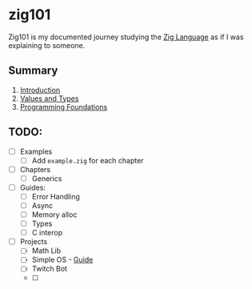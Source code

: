 # zig101
Zig101 is my documented journey studying the [Zig Language](https://ziglang.org/) as if I was explaining to someone.

## Summary
1. [Introduction](./00_introduction/README.md)
2. [Values and Types](./01_values_and_types/README.md)
3. [Programming Foundations](./02_programming_foundations/README.md)

## TODO:
- [ ] Examples
    - [ ] Add `example.zig` for each chapter
- [ ] Chapters
    - [ ] Generics
- [ ] Guides:
    - [ ] Error Handling
    - [ ] Async
    - [ ] Memory alloc
    - [ ] Types
    - [ ] C interop
- [ ] Projects
    - [ ] Math Lib
    - [ ] Simple OS - [Guide](https://os.phil-opp.com/)
    - [ ] Twitch Bot
    - [ ] 

